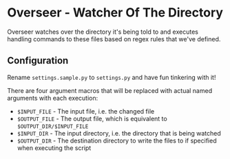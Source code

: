 # Overseer - Watcher Of The Directory

Overseer watches over the directory it's being told to and executes handling
commands to these files based on regex rules that we've defined.

## Configuration

Rename `settings.sample.py` to `settings.py` and have fun tinkering with it!

There are four argument macros that will be replaced with actual named
arguments with each execution:
- `$INPUT_FILE` - The input file, i.e. the changed file
- `$OUTPUT_FILE` - The output file, which is equivalent to `$OUTPUT_DIR/$INPUT_FILE`
- `$INPUT_DIR` - The input directory, i.e. the directory that is being watched
- `$OUTPUT_DIR` - The destination directory to write the files to if specified when executing the script


